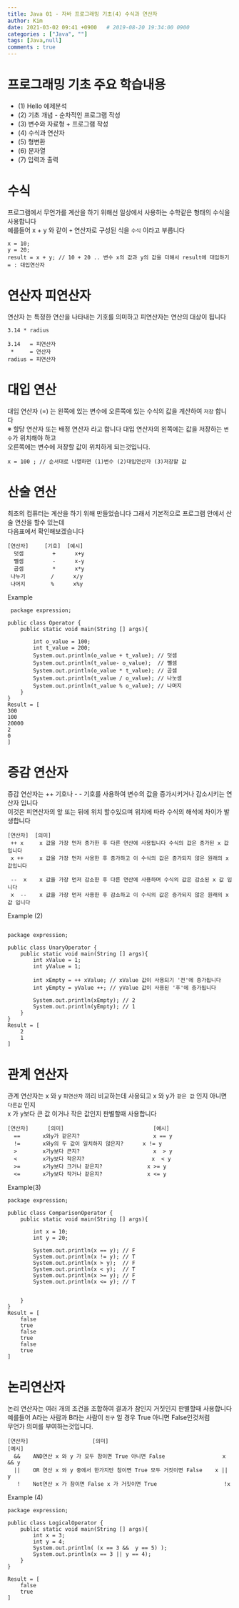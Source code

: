 ```yaml
---
title: Java 01 - 자바 프로그래밍 기초(4) 수식과 연산자
author: Kim
date: 2021-03-02 09:41 +0900   # 2019-08-20 19:34:00 0900
categories : ["Java", ""]
tags: [Java,null]
comments : true
---
```


# 프로그래밍 기초 주요 학습내용

* (1) Hello 에제분석
* (2) 기초 개념 - 순차적인 프로그램 작성
* (3) 변수와 자료형 + 프로그램 작성
* (4) 수식과 연산자
* (5) 형변환
* (6) 문자열
* (7) 입력과 출력



# 수식

프로그램에서 무언가를 계산을 하기 위해선 일상에서 사용하는 수학같은 형태의 수식을 사용합니다<br>
예를들어 x + y 와 같이 ``` + ``` 연산자로 구성된 식을 ``` 수식 ``` 이라고 부릅니다<br>
```
x = 10;
y = 20;
result = x + y; // 10 + 20 .. 변수 x의 값과 y의 값을 더해서 result에 대입하기
= : 대입연산자
```

# 연산자 피연산자

연산자 는 특정한 연산을 나타내는 기호를 의미하고 피연산자는 연산의 대상이 됩니다<br>

```
3.14 * radius

3.14   = 피연산자
 *     = 연산자
radius = 피연산자  
```

# 대입 연산

대입 연산자 (=) 는 왼쪽에 있는 변수에 오른쪽에 있는 수식의 값을 계산하여 ``저장`` 합니다<br>
※ 할당 연산자 또는 배정 연산자 라고 합니다 대입 연산자의 왼쪽에는 값을 저장하는 ``변수``가 위치해야 하고<br>
  오른쪽에는 변수에 저장할 값이 위치하게 되는것입니다.<br>
  ```
  x = 100 ; // 순서대로 나열하면 (1)변수 (2)대입연산자 (3)저장할 값
  ```

# 산술 연산

최초의 컴퓨터는 계산을 하기 위해 만들었습니다 그래서 기본적으로 프로그램 안에서 산술 연산을 할수 있는데<br>
다음표에서 확인해보겠습니다<br>

```
[연산자]     [기호]  [예시]
  덧셈         +      x+y
  뺄셈         -      x-y
  곱셈         *      x*y
 나누기        /      x/y
 나머지        %      x%y
```
Example
```
 package expression;

public class Operator {
    public static void main(String [] args){

        int o_value = 100;
        int t_value = 200;
        System.out.println(o_value + t_value); // 덧셈
        System.out.println(t_value- o_value);  // 뺄셈
        System.out.println(o_value * t_value); // 곱셈
        System.out.println(t_value / o_value); // 나눗셈
        System.out.println(t_value % o_value); // 나머지
    }
}
Result = [
300
100
20000
2
0
]
```

# 증감 연산자

증감 연산자는 ++ 기호나 - - 기호를 사용하여 변수의 값을 증가시키거나 감소시키는 연산자 입니다<br>
이것은 피연산자의 앞 또는 뒤에 위치 할수있으며 위치에 따라 수식의 해석에 차이가 발생합니다<br>

```
[연산자]  [의미]
 ++ x     x 값을 가장 먼저 증가한 후 다른 연산에 사용됩니다 수식의 값은 증가된 x 값 입니다
 x ++     x 값을 가장 먼저 사용한 후 증가하고 이 수식의 값은 증가되지 않은 원래의 x 값입니다
 
 --  x    x 값을 가장 먼저 감소한 후 다른 연산에 사용하며 수식의 값은 감소된 x 값 입니다
 x  --    x 값을 가장 먼저 사용한 후 감소하고 이 수식의 값은 증가되지 않은 원래의 x 값 입니다
```
Example (2)

```

package expression;

public class UnaryOperator {
    public static void main(String [] args){
        int xValue = 1;
        int yValue = 1;

        int xEmpty = ++ xValue; // xValue 값이 사용되기 '전'에 증가됩니다
        int yEmpty = yValue ++; // yValue 값이 사용된 '후'에 증가됩니다

        System.out.println(xEmpty); // 2
        System.out.println(yEmpty); // 1
    }
}
Result = [
    2
    1
]

```

# 관계 연산자

관계 연산자는 x 와 y ```피연산자``` 끼리 비교하는데 사용되고 x 와 y가 ``같은 값`` 인지 아니면 `` 다른값 `` 인지<br>
x 가 y보다 큰 값 이거나 작은 값인지 판별할때 사용합니다<br>

```
[연산자]      [의미]                            [예시]
  ==       x와y가 같은지?                       x == y
  !=       x와y의 두 값이 일치하지 않은지?      x != y
  >        x가y보다 큰지?                       x  > y
  <        x가y보다 작은지?                     x  < y
  >=       x가y보다 크거나 같은지?              x >= y
  <=       x가y보다 작거나 같은지?              x <= y
```

Example(3)

```
package expression;

public class ComparisonOperator {
    public static void main(String [] args){

        int x = 10;
        int y = 20;

        System.out.println(x == y); // F
        System.out.println(x != y); // T
        System.out.println(x > y);  // F
        System.out.println(x < y);  // T
        System.out.println(x >= y); // F
        System.out.println(x <= y); // T


    }
}
Result = [
    false
    true
    false
    true
    false
    true
]
```

# 논리연산자

논리 연산자는 여러 개의 조건을 조합하여 결과가 참인지 거짓인지 판별할때 사용합니다<br>
예를들어 A라는 사람과 B라는 사람이 `` 친구 `` 일 경우 True 아니면 False인것처럼<br>
무언가 의미를 부여하는것입니다.<br>


```
[연산자]                    [의미]                                      [예시]
  &&    AND연산 x 와 y 가 모두 참이면 True 아니면 False                  x && y
  ||    OR 연산 x 와 y 중에서 한가지만 참이면 True 모두 거짓이면 False    x || y
   !    Not연산 x 가 참이면 False x 가 거짓이면 True                     !x
```

Example (4)
```
package expression;

public class LogicalOperator {
    public static void main(String [] args){
        int x = 3;
        int y = 4;
        System.out.println( (x == 3 &&  y == 5) );
        System.out.println(x == 3 || y == 4);
    }
}

Result = [
    false
    true
]
```